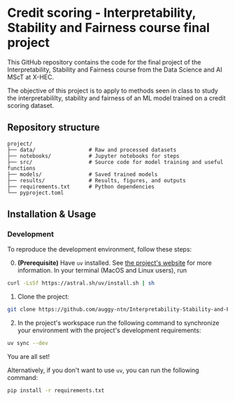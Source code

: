 # Credit scoring - Interpretability, Stability and Fairness course final project

This GitHub repository contains the code for the final project of the Interpretability, Stability and Fairness course from the Data Science and AI MScT at X-HEC.

The objective of this project is to apply to methods seen in class to study the interpretabililty, stability and fairness of an ML model trained on a credit scoring dataset.

## Repository structure
```
project/
├── data/                 # Raw and processed datasets
├── notebooks/            # Jupyter notebooks for steps
├── src/                  # Source code for model training and useful functions
├── models/               # Saved trained models
├── results/              # Results, figures, and outputs
├── requirements.txt      # Python dependencies
└── pyproject.toml
```



## Installation & Usage

### Development
To reproduce the development environment, follow these steps:

0. **(Prerequisite)** Have ```uv``` installed. See [the project's website](https://docs.astral.sh/uv/) for more information. In your terminal (MacOS and Linux users), run 
```zsh
curl -LsSf https://astral.sh/uv/install.sh | sh
```

1. Clone the project:
```zsh
git clone https://github.com/auggy-ntn/Interpretability-Stability-and-Fairness-project.git
```

2. In the project's workspace run the following command to synchronize your environment with the project's development requirements:
```zsh
uv sync --dev
```
You are all set!

Alternatively, if you don't want to use ```uv```, you can run the following command:
```zsh
pip install -r requirements.txt
```
